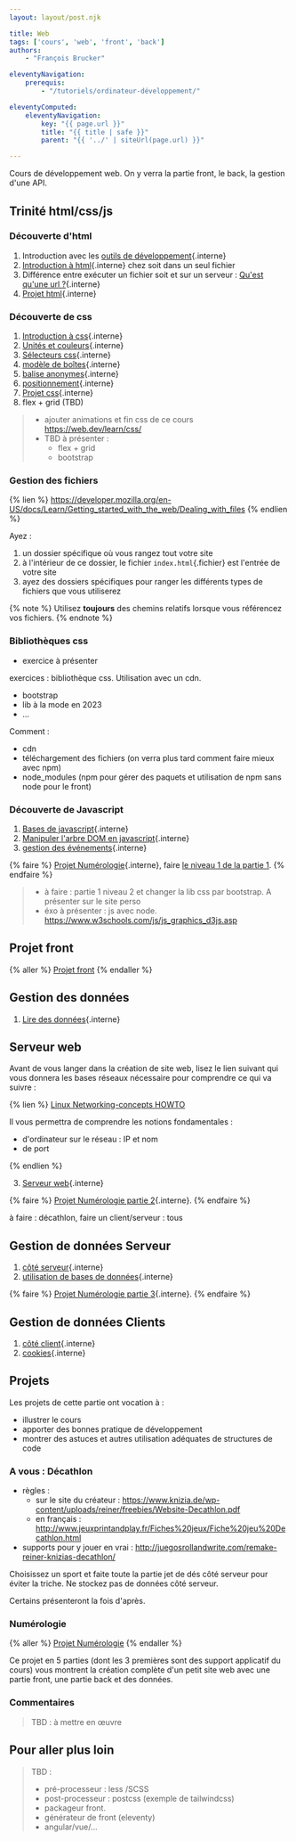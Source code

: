 ```yaml
---
layout: layout/post.njk

title: Web
tags: ['cours', 'web', 'front', 'back']
authors:
    - "François Brucker"

eleventyNavigation:
    prerequis:
        - "/tutoriels/ordinateur-développement/"

eleventyComputed:
    eleventyNavigation:
        key: "{{ page.url }}"
        title: "{{ title | safe }}"
        parent: "{{ '../' | siteUrl(page.url) }}"

---
```


<!-- début résumé -->

Cours de développement web. On y verra la partie front, le back, la gestion d'une API.

<!-- fin résumé -->

## <span id="trinité"><span>  Trinité html/css/js

### Découverte d'html

1. Introduction avec les [outils de développement](./outils-de-développement/){.interne}
2. [Introduction à html](./html-introduction){.interne} chez soit dans un seul fichier
3. Différence entre exécuter un fichier soit et sur un serveur : [Qu'est qu'une url ?](./anatomie-url){.interne}
4. [Projet html](./projet-html){.interne}

### Découverte de css

1. [Introduction à css](./css-introduction){.interne}
2. [Unités et couleurs](./unités-couleurs){.interne}
3. [Sélecteurs css](./sélecteurs-css){.interne}
4. [modèle de boîtes](./modèle-boites){.interne}
5. [balise anonymes](./balises-anonymes){.interne}
6. [positionnement](./positionnement){.interne}
7. [Projet css](./projet-css){.interne}
8. flex + grid (TBD)

> - ajouter animations et fin css de ce cours <https://web.dev/learn/css/>
> - TBD à présenter :
>   - flex + grid
>   - bootstrap

### Gestion des fichiers

{% lien %}
<https://developer.mozilla.org/en-US/docs/Learn/Getting_started_with_the_web/Dealing_with_files>
{% endlien %}

Ayez :

1. un dossier spécifique où vous rangez tout votre site
2. à l'intérieur de ce dossier, le fichier `index.html`{.fichier} est l'entrée de votre site
3. ayez des dossiers spécifiques pour ranger les différents types de fichiers que vous utiliserez

{% note %}
Utilisez **toujours** des chemins relatifs lorsque vous référencez vos fichiers.
{% endnote %}

### Bibliothèques css

- exercice à présenter

exercices : bibliothèque css. Utilisation avec un cdn.

- bootstrap
- lib à la mode en 2023
- ...

Comment :

- cdn
- téléchargement des fichiers (on verra plus tard comment faire mieux avec npm)
- node_modules (npm pour gérer des paquets et utilisation de npm sans node pour le front)

### Découverte de Javascript

1. [Bases de javascript](./javascript-bases){.interne}
2. [Manipuler l'arbre DOM en javascript](./javascript-dom){.interne}
3. [gestion des événements](./javascript-événements){.interne}

{% faire %}
[Projet Numérologie](./projet-numérologie){.interne}, faire [le niveau 1 de la partie 1](./projet-numérologie/partie-1-front/niveau-1/).
{% endfaire %}

> - à faire : partie 1 niveau 2 et changer la lib css par bootstrap. A présenter sur le site perso
> - éxo à présenter : js avec node. <https://www.w3schools.com/js/js_graphics_d3js.asp>

## Projet front

{% aller %}
[Projet front](projet-front)
{% endaller %}

## Gestion des données

1. [Lire des données](./lire-données){.interne}

## <span id="serveur"><span> Serveur web

Avant de vous langer dans la création de site web, lisez le lien suivant qui vous donnera les bases réseaux nécessaire pour comprendre ce qui va suivre :

{% lien %}
[Linux Networking-concepts HOWTO](https://www.netfilter.org/documentation/HOWTO/networking-concepts-HOWTO.html)

Il vous permettra de comprendre les notions fondamentales :

- d'ordinateur sur le réseau : IP et nom
- de port

{% endlien %}

3. [Serveur web](./serveur-web){.interne}

{% faire %}
[Projet Numérologie partie 2](projet-numérologie/partie-2-serveur/){.interne}.
{% endfaire %}

à faire : décathlon, faire un client/serveur : tous

## <span id="données"><span> Gestion de données Serveur

1. [côté serveur](./gestion-données-serveur){.interne}
2. [utilisation de bases de données](./bases-de-données){.interne}

{% faire %}
[Projet Numérologie partie 3](./projet-numérologie/partie-3-données/){.interne}.
{% endfaire %}

## <span id="données"><span> Gestion de données Clients

1. [côté client](./gestion-données-client){.interne}
2. [cookies](./gestion-données-cookies){.interne}

## Projets

Les projets de cette partie ont vocation à :

- illustrer le cours
- apporter des bonnes pratique de développement
- montrer des astuces et autres utilisation adéquates de structures de code

### A vous : Décathlon

- règles :
  - sur le site du créateur : <https://www.knizia.de/wp-content/uploads/reiner/freebies/Website-Decathlon.pdf>
  - en français : <http://www.jeuxprintandplay.fr/Fiches%20jeux/Fiche%20jeu%20Decathlon.html>
- supports pour y jouer en vrai : <http://juegosrollandwrite.com/remake-reiner-knizias-decathlon/>

Choisissez un sport et faite toute la partie jet de dés côté serveur pour éviter la triche.
Ne stockez pas de données côté serveur.

Certains présenteront la fois d'après.

### Numérologie

{% aller %}
[Projet Numérologie](projet-numérologie)
{% endaller %}

Ce projet en 5 parties (dont les 3 premières sont des support applicatif du cours) vous montrent la création complète d'un petit site web avec une partie front, une partie back et des données.

### Commentaires

> TBD : à mettre en œuvre

## Pour aller plus loin

> TBD :
>
> - pré-processeur : less /SCSS
> - post-processeur : postcss (exemple de tailwindcss)
> - packageur front.
> - générateur de front (eleventy)
> - angular/vue/...

